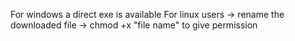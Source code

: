For windows a direct exe is available 
For linux users
-> rename the downloaded file
-> chmod +x "file name" to give permission
 
 
